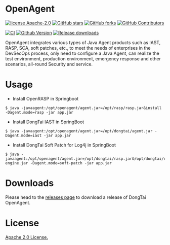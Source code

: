 # OpenAgent

[![license Apache-2.0](https://img.shields.io/github/license/HXSecurity/OpenAgent)](https://github.com/HXSecurity/OpenAgent/blob/main/LICENSE)
[![GitHub stars](https://img.shields.io/github/stars/HXSecurity/OpenAgent.svg?label=Stars&logo=github)](https://github.com/HXSecurity/OpenAgent)
[![GitHub forks](https://img.shields.io/github/forks/HXSecurity/OpenAgent?label=Forks&logo=github)](https://github.com/HXSecurity/OpenAgent)
[![GitHub Contributors](https://img.shields.io/github/contributors-anon/HXSecurity/OpenAgent?label=Contributors&logo=github)](https://github.com/HXSecurity/OpenAgent)

[![CI](https://github.com/HXSecurity/OpenAgent/actions/workflows/release-agent.yml/badge.svg)](https://github.com/HXSecurity/OpenAgent/actions/workflows/release-agent.yml)
[![Github Version](https://img.shields.io/github/v/release/HXSecurity/OpenAgent?display_name=tag&include_prereleases&sort=semver)](https://github.com/HXSecurity/OpenAgent/releases)
[![Release downloads](https://shields.io/github/downloads/HXSecurity/OpenAgent/total)](https://github.com/HXSecurity/OpenAgent/releases)

OpenAgent integrates various types of Java Agent products such as IAST, RASP, SCA, soft patches, etc., to meet the needs
of enterprises in the DevSecOps process, only need to configure a Java Agent, can realize the test environment,
production environment, emergency response and other scenarios, all-round Security and service.

# Usage

* Install OpenRASP in Springboot

```shell
$ java -javaagent:/opt/openagent/agent.jar=/opt/rasp/rasp.jar&install -Dagent.mode=rasp -jar app.jar
```

* Install DongTai IAST in SpringBoot

```shell
$ java -javaagent:/opt/openagent/agent.jar=/opt/dongtai/agent.jar -Dagent.mode=iast -jar app.jar
```

* Install DongTai Soft Patch for Log4j in SpringBoot

```shell
$ java -javaagent:/opt/openagent/agent.jar=/opt/dongtai/rasp.jar&/opt/dongtai/rasp-engine.jar -Dagent.mode=soft-patch -jar app.jar
```

# Downloads

Please head to the [releases page](https://github.com/HXSecurity/OpenAgent/releases) to download a release of DongTai
OpenAgent.

# License

[Apache 2.0 License.](LICENSE)